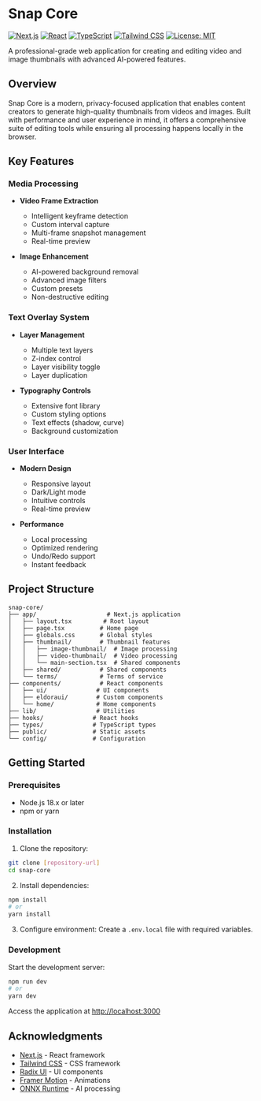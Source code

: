 # Snap Core

[![Next.js](https://img.shields.io/badge/Next.js-15-black?style=for-the-badge&logo=next.js)](https://nextjs.org)
[![React](https://img.shields.io/badge/React-18-blue?style=for-the-badge&logo=react)](https://reactjs.org)
[![TypeScript](https://img.shields.io/badge/TypeScript-5-blue?style=for-the-badge&logo=typescript)](https://www.typescriptlang.org)
[![Tailwind CSS](https://img.shields.io/badge/Tailwind_CSS-3.4-purple?style=for-the-badge&logo=tailwind-css)](https://tailwindcss.com)
[![License: MIT](https://img.shields.io/badge/License-MIT-yellow.svg?style=for-the-badge)](LICENSE)

A professional-grade web application for creating and editing video and image thumbnails with advanced AI-powered features.

## Overview

Snap Core is a modern, privacy-focused application that enables content creators to generate high-quality thumbnails from videos and images. Built with performance and user experience in mind, it offers a comprehensive suite of editing tools while ensuring all processing happens locally in the browser.

## Key Features

### Media Processing
- **Video Frame Extraction**
  - Intelligent keyframe detection
  - Custom interval capture
  - Multi-frame snapshot management
  - Real-time preview

- **Image Enhancement**
  - AI-powered background removal
  - Advanced image filters
  - Custom presets
  - Non-destructive editing

### Text Overlay System
- **Layer Management**
  - Multiple text layers
  - Z-index control
  - Layer visibility toggle
  - Layer duplication

- **Typography Controls**
  - Extensive font library
  - Custom styling options
  - Text effects (shadow, curve)
  - Background customization

### User Interface
- **Modern Design**
  - Responsive layout
  - Dark/Light mode
  - Intuitive controls
  - Real-time preview

- **Performance**
  - Local processing
  - Optimized rendering
  - Undo/Redo support
  - Instant feedback

## Project Structure

```
snap-core/
├── app/                    # Next.js application
│   ├── layout.tsx         # Root layout
│   ├── page.tsx          # Home page
│   ├── globals.css       # Global styles
│   ├── thumbnail/        # Thumbnail features
│   │   ├── image-thumbnail/  # Image processing
│   │   ├── video-thumbnail/  # Video processing
│   │   └── main-section.tsx  # Shared components
│   ├── shared/           # Shared components
│   └── terms/            # Terms of service
├── components/           # React components
│   ├── ui/              # UI components
│   ├── eldoraui/        # Custom components
│   └── home/            # Home components
├── lib/                 # Utilities
├── hooks/              # React hooks
├── types/              # TypeScript types
├── public/             # Static assets
└── config/             # Configuration
```

## Getting Started

### Prerequisites
- Node.js 18.x or later
- npm or yarn

### Installation

1. Clone the repository:
```bash
git clone [repository-url]
cd snap-core
```

2. Install dependencies:
```bash
npm install
# or
yarn install
```

3. Configure environment:
Create a `.env.local` file with required variables.

### Development

Start the development server:
```bash
npm run dev
# or
yarn dev
```

Access the application at [http://localhost:3000](http://localhost:3000)

## Acknowledgments

- [Next.js](https://nextjs.org) - React framework
- [Tailwind CSS](https://tailwindcss.com) - CSS framework
- [Radix UI](https://www.radix-ui.com) - UI components
- [Framer Motion](https://www.framer.com/motion/) - Animations
- [ONNX Runtime](https://onnxruntime.ai) - AI processing
